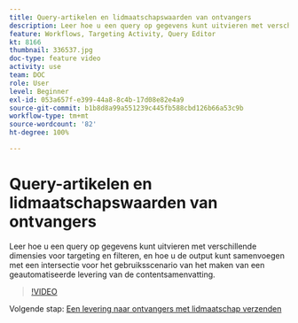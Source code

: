 ```yaml
---
title: Query-artikelen en lidmaatschapswaarden van ontvangers
description: Leer hoe u een query op gegevens kunt uitvieren met verschillende dimensies voor targeting en filteren, en hoe u de output kunt samenvoegen met een intersectie voor het gebruiksscenario van het maken van een geautomatiseerde levering van de contentsamenvatting.
feature: Workflows, Targeting Activity, Query Editor
kt: 8166
thumbnail: 336537.jpg
doc-type: feature video
activity: use
team: DOC
role: User
level: Beginner
exl-id: 053a657f-e399-44a8-8c4b-17d08e82e4a9
source-git-commit: b1b8d8a99a551239c445fb588cbd126b66a53c9b
workflow-type: tm+mt
source-wordcount: '82'
ht-degree: 100%

---
```


# Query-artikelen en lidmaatschapswaarden van ontvangers

Leer hoe u een query op gegevens kunt uitvieren met verschillende dimensies voor targeting en filteren, en hoe u de output kunt samenvoegen met een intersectie voor het gebruiksscenario van het maken van een geautomatiseerde levering van de contentsamenvatting.

>[!VIDEO](https://video.tv.adobe.com/v/336537?quality=12&learn=on)

Volgende stap: [Een levering naar ontvangers met lidmaatschap verzenden](/help/tutorial-use-soap-apis/send-delivery-to-subscribed-recipients.md)
